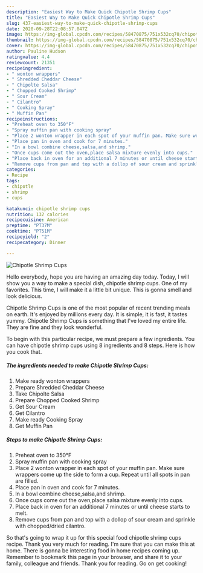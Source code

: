 ```yaml
---
description: "Easiest Way to Make Quick Chipotle Shrimp Cups"
title: "Easiest Way to Make Quick Chipotle Shrimp Cups"
slug: 437-easiest-way-to-make-quick-chipotle-shrimp-cups
date: 2020-09-28T22:08:57.047Z
image: https://img-global.cpcdn.com/recipes/58470875/751x532cq70/chipotle-shrimp-cups-recipe-main-photo.jpg
thumbnail: https://img-global.cpcdn.com/recipes/58470875/751x532cq70/chipotle-shrimp-cups-recipe-main-photo.jpg
cover: https://img-global.cpcdn.com/recipes/58470875/751x532cq70/chipotle-shrimp-cups-recipe-main-photo.jpg
author: Pauline Hudson
ratingvalue: 4.4
reviewcount: 21351
recipeingredient:
- " wonton wrappers"
- " Shredded Cheddar Cheese"
- " Chipolte Salsa"
- " Chopped Cooked Shrimp"
- " Sour Cream"
- " Cilantro"
- " Cooking Spray"
- " Muffin Pan"
recipeinstructions:
- "Preheat oven to 350°F"
- "Spray muffin pan with cooking spray"
- "Place 2 wonton wrapper in each spot of your muffin pan. Make sure wrappers come up the side to form a cup. Repeat until all spots in pan are filled."
- "Place pan in oven and cook for 7 minutes."
- "In a bowl combine cheese,salsa,and shrimp."
- "Once cups come out the oven,place salsa mixture evenly into cups."
- "Place back in oven for an additional 7 minutes or until cheese starts to melt."
- "Remove cups from pan and top with a dollop of sour cream and sprinkle with chopped/dried cilantro."
categories:
- Recipe
tags:
- chipotle
- shrimp
- cups

katakunci: chipotle shrimp cups 
nutrition: 132 calories
recipecuisine: American
preptime: "PT37M"
cooktime: "PT51M"
recipeyield: "2"
recipecategory: Dinner

---
```



![Chipotle Shrimp Cups](https://img-global.cpcdn.com/recipes/58470875/751x532cq70/chipotle-shrimp-cups-recipe-main-photo.jpg)

Hello everybody, hope you are having an amazing day today. Today, I will show you a way to make a special dish, chipotle shrimp cups. One of my favorites. This time, I will make it a little bit unique. This is gonna smell and look delicious.



Chipotle Shrimp Cups is one of the most popular of recent trending meals on earth. It's enjoyed by millions every day. It is simple, it is fast, it tastes yummy. Chipotle Shrimp Cups is something that I've loved my entire life. They are fine and they look wonderful.


To begin with this particular recipe, we must prepare a few ingredients. You can have chipotle shrimp cups using 8 ingredients and 8 steps. Here is how you cook that.

<!--inarticleads1-->

##### The ingredients needed to make Chipotle Shrimp Cups:

1. Make ready  wonton wrappers
1. Prepare  Shredded Cheddar Cheese
1. Take  Chipolte Salsa
1. Prepare  Chopped Cooked Shrimp
1. Get  Sour Cream
1. Get  Cilantro
1. Make ready  Cooking Spray
1. Get  Muffin Pan




<!--inarticleads2-->

##### Steps to make Chipotle Shrimp Cups:

1. Preheat oven to 350°F
1. Spray muffin pan with cooking spray
1. Place 2 wonton wrapper in each spot of your muffin pan. Make sure wrappers come up the side to form a cup. Repeat until all spots in pan are filled.
1. Place pan in oven and cook for 7 minutes.
1. In a bowl combine cheese,salsa,and shrimp.
1. Once cups come out the oven,place salsa mixture evenly into cups.
1. Place back in oven for an additional 7 minutes or until cheese starts to melt.
1. Remove cups from pan and top with a dollop of sour cream and sprinkle with chopped/dried cilantro.




So that's going to wrap it up for this special food chipotle shrimp cups recipe. Thank you very much for reading. I'm sure that you can make this at home. There is gonna be interesting food in home recipes coming up. Remember to bookmark this page in your browser, and share it to your family, colleague and friends. Thank you for reading. Go on get cooking!
